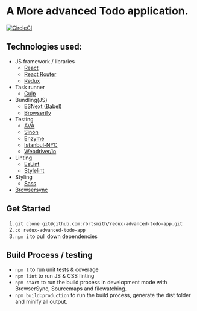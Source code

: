 
# A More advanced Todo application.

[![CircleCI](https://circleci.com/gh/rbrtsmith/redux-advanced-todo-app.svg?style=svg)](https://circleci.com/gh/rbrtsmith/redux-advanced-todo-app)

## Technologies used:
* JS framework / libraries
    * [React](https://facebook.github.io/react/)
    * [React Router](https://github.com/reactjs/react-router)
    * [Redux](http://redux.js.org/docs/introduction/Motivation.html)
* Task runner
    * [Gulp](http://gulpjs.com/)
* Bundling(JS)
    * [ESNext (Babel)](http://babeljs.io/)
    * [Browserify](http://browserify.org/)
* Testing
    * [AVA](https://github.com/avajs/ava)
    * [Sinon](http://sinonjs.org/)
    * [Enzyme](https://github.com/airbnb/enzyme)
    * [Istanbul-NYC](https://github.com/istanbuljs/nyc)
    * [Webdriver/io](http://webdriver.io/)
* Linting
    * [EsLint](http://eslint.org/)
    * [Stylelint](https://github.com/stylelint/stylelint)
* Styling
    * [Sass](http://sass-lang.com/)
* [Browsersync](https://www.browsersync.io/)

## Get Started
1. `git clone git@github.com:rbrtsmith/redux-advanced-todo-app.git`
2. `cd redux-advanced-todo-app`
3. `npm i` to pull down dependencies

## Build Process / testing
* `npm t` to run unit tests & coverage
* `npm lint` to run JS & CSS linting
* `npm start` to run the build process in development mode with BrowserSync, Sourcemaps and filewatching.
* `npm build:production` to run the build process, generate the dist folder and minify all output.
